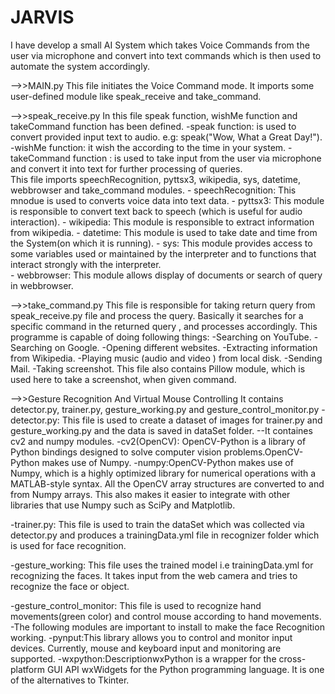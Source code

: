 # JARVIS
I have develop a small AI System which takes Voice Commands from the user via microphone and convert into text commands which is then used to automate the system accordingly. 

-->>MAIN.py 
   This file initiates the Voice Command mode.
   It imports some user-defined module like speak_receive and take_command.

-->>speak_receive.py
  In this file speak function, wishMe function and takeCommand function has been defined.
  -speak function: is used to convert provided input text to audio.
                    e.g: speak("Wow, What a Great Day!").
  -wishMe function: it wish the according to the time in your system.
  -takeCommand function : is used to take input from the user via microphone and convert it
                          into text for further processing of queries.                          
  This file imports speechRecognition, pyttsx3, wikipedia, sys, datetime, webbrowser and take_command modules.
      - speechRecognition: This mnodue is used to converts voice data into text data.
      - pyttsx3: This module is responsible to convert text back to speech (which is useful for audio interaction).
      - wikipedia: This module is responsible to extract information from wikipedia.
      - datetime: This module is used to take date and time from the System(on which it is running).
      - sys: This module provides access to some variables used or maintained by the interpreter and
              to functions that interact strongly with the interpreter.  
      - webbrowser: This module allows display of documents or search of query in webbrowser.
      
-->>take_command.py
  This file is responsible for taking return query from  speak_receive.py file and process the query.
  Basically it searches for a specific command in the returned query , and processes accordingly.
  This programme is capable of doing following things:
    -Searching on YouTube.
    -Searching on Google.
    -Opening different websites.
    -Extracting information from Wikipedia.
    -Playing music (audio and video ) from local disk.
    -Sending Mail.
    -Taking screenshot.
  This file also contains Pillow module, which is used here to take a screenshot, when given command. 
  
-->>Gesture Recognition And Virtual Mouse Controlling
  It contains detector.py, trainer.py, gesture_working.py and gesture_control_monitor.py
  -detector.py: This file is used to create a dataset of images for trainer.py and gesture_working.py
                and the data is saved in dataSet folder.
               --It containes cv2 and numpy modules.
                 -cv2(OpenCV): OpenCV-Python is a library of Python bindings designed to solve
                              computer vision problems.OpenCV-Python makes use of Numpy.
                 -numpy:OpenCV-Python makes use of Numpy, which is a highly optimized library 
                        for numerical operations with a MATLAB-style syntax.
                        All the OpenCV array structures are converted to and from Numpy arrays.
                        This also makes it easier to integrate with other libraries that use 
                        Numpy such as SciPy and Matplotlib.

  -trainer.py: This file is used to train the dataSet which was collected via detector.py and produces a 
               trainingData.yml file in recognizer folder which is used for face recognition.
  
  -gesture_working: This file uses the trained model i.e trainingData.yml for recognizing the faces.
                    It takes input from the web camera and tries to recognize the face or object.
    
  -gesture_control_monitor: This file is used to recognize hand movements(green color) and control mouse according 
                            to hand movements.
      -The following modules are important to install to make the face Recognition working.
      -pynput:This library allows you to control and monitor input devices. 
              Currently, mouse and keyboard input and monitoring are supported. 
      -wxpython:DescriptionwxPython is a wrapper for the cross-platform GUI API wxWidgets for the
                Python programming language. It is one of the alternatives to Tkinter. 
  
  


  
      
